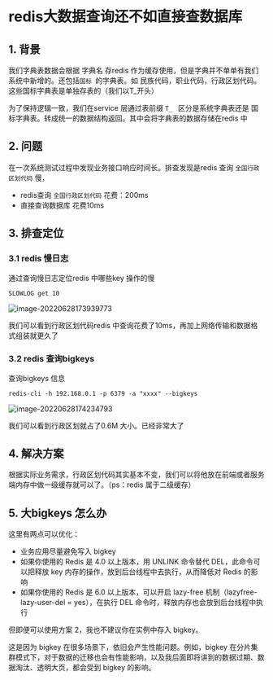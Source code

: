 # redis大数据查询还不如直接查数据库

## 1. 背景

我们字典表数据会根据 字典名 存redis 作为缓存使用，但是字典并不单单有我们系统中新增的。还包括`国标 `的字典表。如 民族代码，职业代码，行政区划代码。这些国标字典表是单独存表的（我们以T_开头）

为了保持逻辑一致，我们在service 层通过表前缀 `T_ ` 区分是系统字典表还是 国标字典表。转成统一的数据结构返回。其中会将字典表的数据存储在redis 中

## 2. 问题

在一次系统测试过程中发现业务接口响应时间长。排查发现是redis 查询 `全国行政区划代码` 慢，

- redis查询 `全国行政区划代码`  花费：200ms
- 直接查询数据库 花费10ms

## 3. 排查定位

### 3.1 redis 慢日志

通过查询慢日志定位redis 中哪些key 操作的慢

```bash
SLOWLOG get 10
```

![image-20220628173939773](https://abelsun-1256449468.cos.ap-beijing.myqcloud.com/image/image-20220628173939773.png)

我们可以看到行政区划代码redis 中查询花费了10ms，再加上网络传输和数据格式组装就更久了

### 3.2 redis 查询bigkeys

查询bigkeys 信息

```
redis-cli -h 192.168.0.1 -p 6379 -a "xxxx" --bigkeys
```

![image-20220628174234793](https://abelsun-1256449468.cos.ap-beijing.myqcloud.com/image/image-20220628174234793.png)

我们可以看到行政区划就占了0.6M 大小。已经非常大了

## 4. 解决方案

根据实际业务需求，行政区划代码其实基本不变，我们可以将他放在前端或者服务端内存中做一级缓存就可以了。（ps：redis 属于二级缓存）

## 5. 大bigkeys 怎么办

这里有两点可以优化：

- 业务应用尽量避免写入 bigkey
- 如果你使用的 Redis 是 4.0 以上版本，用 UNLINK 命令替代 DEL，此命令可以把释放 key 内存的操作，放到后台线程中去执行，从而降低对 Redis 的影响
- 如果你使用的 Redis 是 6.0 以上版本，可以开启 lazy-free 机制（lazyfree-lazy-user-del = yes），在执行 DEL 命令时，释放内存也会放到后台线程中执行

但即便可以使用方案 2，我也不建议你在实例中存入 bigkey。

这是因为 bigkey 在很多场景下，依旧会产生性能问题。例如，bigkey 在分片集群模式下，对于数据的迁移也会有性能影响，以及我后面即将讲到的数据过期、数据淘汰、透明大页，都会受到 bigkey 的影响。

